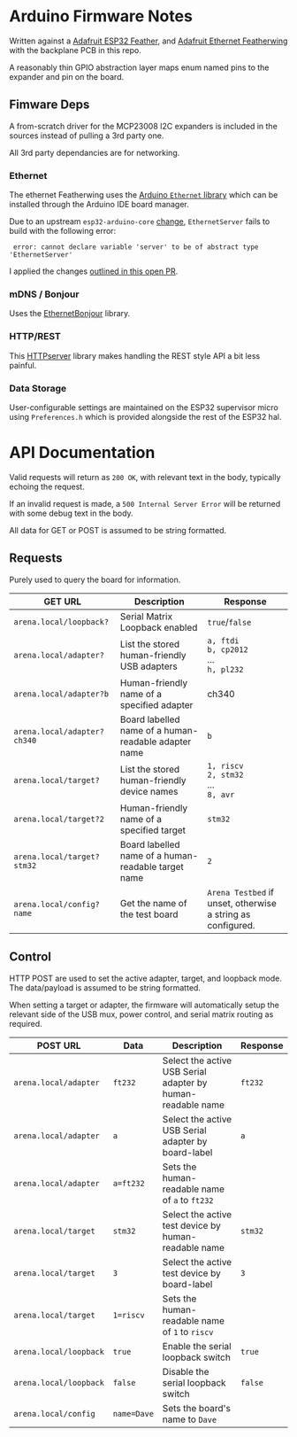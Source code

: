 # Arduino Firmware Notes

Written against a [Adafruit ESP32 Feather](https://www.adafruit.com/product/3405), and [Adafruit Ethernet Featherwing](https://www.adafruit.com/product/3201) with the backplane PCB in this repo.

A reasonably thin GPIO abstraction layer maps enum named pins to the expander and pin on the board.


## Fimware Deps

A from-scratch driver for the MCP23008 I2C expanders is included in the sources instead of pulling a 3rd party one.

All 3rd party dependancies are for networking.

### Ethernet 

The ethernet Featherwing uses the [Arduino `Ethernet` library](https://github.com/arduino-libraries/Ethernet) which can be installed through the Arduino IDE board manager.

Due to an upstream `esp32-arduino-core` [change](https://github.com/arduino-libraries/Ethernet/issues/88), `EthernetServer` fails to build with the following error:

```
 error: cannot declare variable 'server' to be of abstract type 'EthernetServer'
```

I applied the changes [outlined in this open PR](https://github.com/arduino-libraries/Ethernet/pull/107/commits/81c2ce0c6922fc984703bf3adeacaf73bcc3f578).

### mDNS / Bonjour

Uses the [EthernetBonjour](https://github.com/TrippyLighting/EthernetBonjour) library.

### HTTP/REST

This [HTTPserver](https://github.com/nickgammon/HTTPserver) library makes handling the REST style API a bit less painful.

### Data Storage

User-configurable settings are maintained on the ESP32 supervisor micro using `Preferences.h` which is provided alongside the rest of the ESP32 hal.

# API Documentation

Valid requests will return as `200 OK`, with relevant text in the body, typically echoing the request.

If an invalid request is made, a `500 Internal Server Error` will be returned with some debug text in the body.

All data for GET or POST is assumed to be string formatted.

## Requests

Purely used to query the board for information.

| GET URL                     | Description                                          | Response                                                    |
| --------------------------- | ---------------------------------------------------- | ----------------------------------------------------------- |
| `arena.local/loopback?`     | Serial Matrix Loopback enabled                       | `true`/`false`                                              |
| `arena.local/adapter?`      | List the stored human-friendly USB adapters          | `a, ftdi`<br />`b, cp2012`<br />...<br />`h, pl232`         |
| `arena.local/adapter?b`     | Human-friendly name of a specified adapter           | ch340                                                       |
| `arena.local/adapter?ch340` | Board labelled name of a human-readable adapter name | `b`                                                         |
| `arena.local/target?`       | List the stored human-friendly device names          | `1, riscv`<br />`2, stm32`<br />...<br />`8, avr`           |
| `arena.local/target?2`      | Human-friendly name of a specified target            | `stm32`                                                     |
| `arena.local/target?stm32`  | Board labelled name of a human-readable target name  | `2`                                                         |
| `arena.local/config?name`   | Get the name of the test board                       | `Arena Testbed` if unset, otherwise a string as configured. |

## Control

HTTP POST are used to set the active adapter, target, and loopback mode. The data/payload is assumed to be string formatted.

When setting a target or adapter, the firmware will automatically setup the relevant side of the USB mux, power control, and serial matrix routing as required.

| POST URL               | Data        | Description                                                 | Response |
| ---------------------- | ----------- | ----------------------------------------------------------- | -------- |
| `arena.local/adapter`  | `ft232`     | Select the active USB Serial adapter by human-readable name | `ft232`  |
| `arena.local/adapter`  | `a`         | Select the active USB Serial adapter by board-label         | `a`      |
| `arena.local/adapter`  | `a=ft232`   | Sets the human-readable name of `a` to `ft232`              |          |
| `arena.local/target`   | `stm32`     | Select the active test device by human-readable name        | `stm32`  |
| `arena.local/target`   | `3`         | Select the active test device by board-label                | `3`      |
| `arena.local/target`   | `1=riscv`   | Sets the human-readable name of `1` to `riscv`              |          |
| `arena.local/loopback` | `true`      | Enable the serial loopback switch                           | `true`   |
| `arena.local/loopback` | `false`     | Disable the serial loopback switch                          | `false`  |
| `arena.local/config`   | `name=Dave` | Sets the board's name to `Dave`                             |          |
